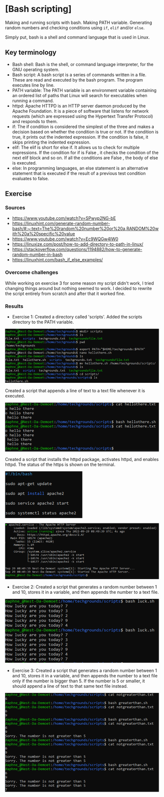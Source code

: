 # [Bash scripting]
Making and running scripts with bash. Making PATH variable. Generating random numbers and checking conditions using `if`, `elif` and/or `else`.

Simply put, bash is a shell and command language that is used in Linux. 

## Key terminology
- Bash shell: Bash is the shell, or command language interpreter, for the GNU operating system.
- Bash script: A bash script is a series of commands written in a file. These are read and executed by the bash program. The program executes line by line.
- PATH variable: The PATH variable is an environment variable containing an ordered list of paths that Linux will search for executables when running a command.
- httpd: Apache HTTPD is an HTTP server daemon produced by the Apache Foundation. It is a piece of software that listens for network requests (which are expressed using the Hypertext Transfer Protocol) and responds to them.
- if: The if condition is considered the simplest of the three and makes a decision based on whether the condition is true or not. If the condition is true, it prints out the indented expression. If the condition is false, it skips printing the indented expression.
- elif: The elif is short for else if. It allows us to check for multiple expressions. If the condition for if is False , it checks the condition of the next elif block and so on. If all the conditions are False , the body of else is executed.
- else: In programming languages, an else statement is an alternative statement that is executed if the result of a previous test condition evaluates to false.


## Exercise
### Sources
- https://www.youtube.com/watch?v=SPwyp2NG-bE
- https://linuxhint.com/generate-random-number-bash/#:~:text=The%20random%20number%20or%20a,RANDOM%20with%20a%20specific%20value
- https://www.youtube.com/watch?v=Ec9WQGw4lW0
- https://linuxize.com/post/how-to-add-directory-to-path-in-linux/
- https://stackoverflow.com/questions/1194882/how-to-generate-random-number-in-bash
- https://linuxhint.com/bash_if_else_examples/

### Overcome challenges
While working on exercise 3 for some reason my script didn't work, I tried changing things around but nothing seemed to work. I decided to rewrite the script entirely from scratch and after that it worked fine.

### Results
- Exercise 1:
Created a directory called 'scripts'. Added the scripts directory to the PATH variable.

![](./screenshot_mkdir_path.png)

Created a script that appends a line of text to a text file whenever it is executed.

![](./screenshot_bash_add.png)

Created a script that installs the httpd package, activates httpd, and enables httpd. The status of the https is shown on the terminal.

![](./screenshot_httpd_script.png)

![](./screenshot_httpd_script_running.png)

- Exercise 2:
Created a script that generates a random number between 1 and 10, stores it in a variable, and then appends the number to a text file.

![](./screenshot_random_numbers.png)

- Exercise 3:
Created a script that generates a random number between 1 and 10, stores it in a variable, and then appends the number to a text file only if the number is bigger than 5. If the number is 5 or smaller, it should append a line of text to that same text file instead.

![](./screenshot_greater_than.png)
